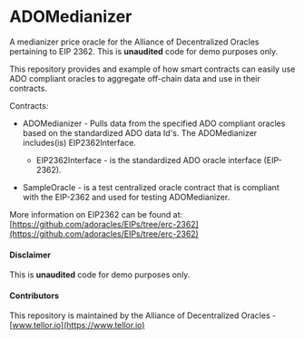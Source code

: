 # ADOMedianizer

A medianizer price oracle for the Alliance of Decentralized Oracles pertaining to EIP 2362. This is **unaudited** code for demo purposes only.

This repository provides and example of how smart contracts can easily use ADO compliant oracles to aggregate off-chain data and use in their contracts.

Contracts:

* ADOMedianizer - Pulls data from the specified ADO compliant oracles based on the standardized ADO data Id's. The ADOMedianizer includes(is) EIP2362Interface.

    * EIP2362Interface - is the standardized ADO oracle interface (EIP-2362).

* SampleOracle - is a test centralized oracle contract that is compliant with the EIP-2362 and used for testing ADOMedianizer. 


More information on EIP2362 can be found at: [https://github.com/adoracles/EIPs/tree/erc-2362](https://github.com/adoracles/EIPs/tree/erc-2362)

#### Disclaimer

This is **unaudited** code for demo purposes only.


#### Contributors<a name="contributors"> </a>

This repository is maintained by the Alliance of Decentralized Oracles - [www.tellor.io](https://www.tellor.io)
